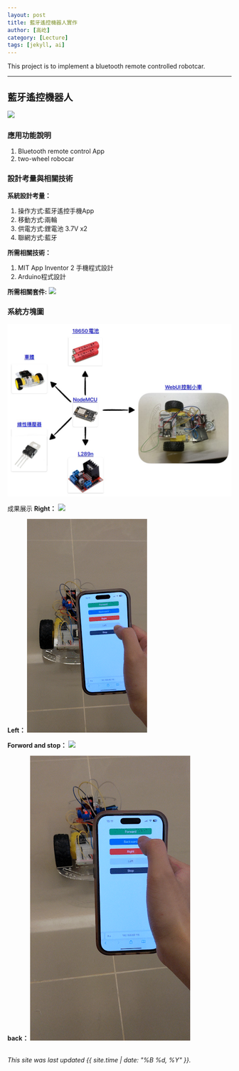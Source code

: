 ```yaml
---
layout: post
title: 藍牙遙控機器人實作
author: [高屹]
category: [Lecture]
tags: [jekyll, ai]
---
```


This project is to implement a bluetooth remote controlled robotcar.

---
## 藍牙遙控機器人
![](https://github.com/rkuo2023/MCU-project/blob/main/images/ESP32_RoboCar.jpg?raw=true)


### 應用功能說明
1. Bluetooth remote control App 
2. two-wheel robocar

### 設計考量與相關技術
**系統設計考量：**<br>
1. 操作方式:藍牙遙控手機App
2. 移動方式:兩輪 
3. 供電方式:鋰電池 3.7V x2
4. 聯網方式:藍牙

**所需相關技術：**
1. MIT App Inventor 2 手機程式設計 
2. Arduino程式設計

**所需相關套件:**
![](https://image.ruten.com.tw/g2/8/d4/16/21440347657238_872.jpg)

### 系統方塊圖
![](https://github.com/kaoethan/MCU-project/blob/9d890438dc44c03eb1a90674badd54cb36c81e94/images/WebUI_car.jpg)

成果展示
**Right：**
![](https://github.com/kaoethan/MCU-project/blob/57c31d0fd87268e03a1428ad840dba83f3be31e8/images/right.gif)

**Left：**
![](https://github.com/kaoethan/MCU-project/blob/57c31d0fd87268e03a1428ad840dba83f3be31e8/images/left.gif)

**Forword and stop：**
![](https://github.com/kaoethan/MCU-project/blob/57c31d0fd87268e03a1428ad840dba83f3be31e8/images/forward_stop.gif)

**back：**
![](https://github.com/kaoethan/MCU-project/blob/57c31d0fd87268e03a1428ad840dba83f3be31e8/images/back.gif)
<br>
<br>

*This site was last updated {{ site.time | date: "%B %d, %Y" }}.*


